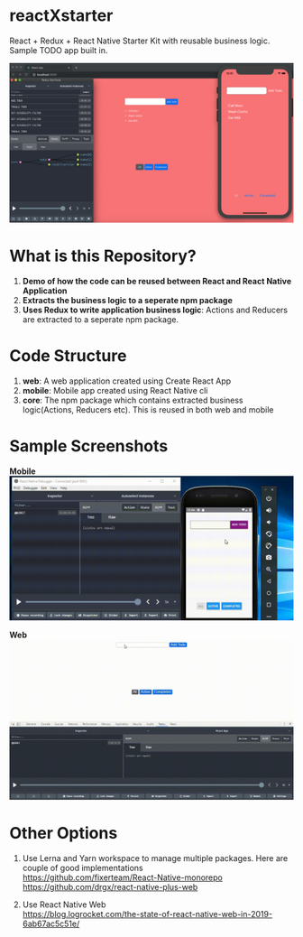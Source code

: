 # reactXstarter
React + Redux + React Native Starter Kit with reusable business logic. Sample TODO app built in.

![](/media/Screenshot.png)

# What is this Repository?

1. **Demo of how the code can be reused between React and React Native Application**
2. **Extracts the business logic to a seperate npm package**
3. **Uses Redux to write application business logic**: Actions and Reducers are extracted to a seperate npm package.


# Code Structure
1. **web**: A web application created using Create React App
2. **mobile**: Mobile app created using React Native cli
3. **core**: The npm package which contains extracted business logic(Actions, Reducers etc). This is reused in both web and mobile




# Sample Screenshots
**Mobile**
![](/media/Mobile.gif)

**Web**
![](/media/Web.gif)




# Other Options
1. Use Lerna and Yarn workspace to manage multiple packages. Here are couple of good implementations  
https://github.com/fixerteam/React-Native-monorepo  
https://github.com/drgx/react-native-plus-web

2. Use React Native Web  
https://blog.logrocket.com/the-state-of-react-native-web-in-2019-6ab67ac5c51e/